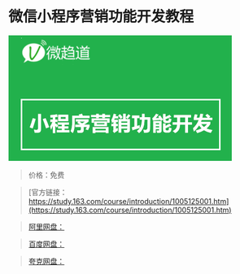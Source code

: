 # 微信小程序营销功能开发教程

![img](../../../assets/study163/free/d0f0ee7f-c9aa-4abe-b26f-c03994c2a6ed.png)

> 价格：免费

> [官方链接：https://study.163.com/course/introduction/1005125001.htm](https://study.163.com/course/introduction/1005125001.htm)

> [阿里网盘：]()

> [百度网盘：]()

> [夸克网盘：]()

